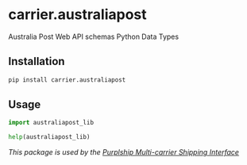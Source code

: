 # carrier.australiapost

Australia Post Web API schemas Python Data Types

## Installation

```bash
pip install carrier.australiapost
```

## Usage

```python
import australiapost_lib

help(australiapost_lib)
```

*This package is used by the [Purplship Multi-carrier Shipping Interface](https://github.com/PurplShip/purplship)*
